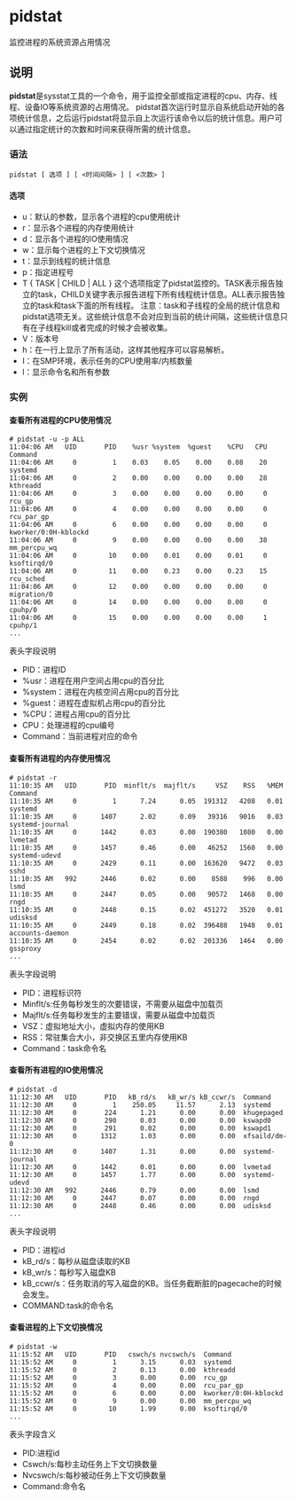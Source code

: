 pidstat
===
监控进程的系统资源占用情况

## 说明
**pidstat**是sysstat工具的一个命令，用于监控全部或指定进程的cpu、内存、线程、设备IO等系统资源的占用情况。
pidstat首次运行时显示自系统启动开始的各项统计信息，之后运行pidstat将显示自上次运行该命令以后的统计信息。用户可以通过指定统计的次数和时间来获得所需的统计信息。

### 语法
```shell
pidstat [ 选项 ] [ <时间间隔> ] [ <次数> ]
```
#### 选项
- u：默认的参数，显示各个进程的cpu使用统计
- r：显示各个进程的内存使用统计
- d：显示各个进程的IO使用情况
- w：显示每个进程的上下文切换情况
- t：显示到线程的统计信息
- p：指定进程号
- T { TASK | CHILD | ALL }
 这个选项指定了pidstat监控的。TASK表示报告独立的task，CHILD关键字表示报告进程下所有线程统计信息。ALL表示报告独立的task和task下面的所有线程。
 注意：task和子线程的全局的统计信息和pidstat选项无关。这些统计信息不会对应到当前的统计间隔，这些统计信息只有在子线程kill或者完成的时候才会被收集。
- V：版本号
- h：在一行上显示了所有活动，这样其他程序可以容易解析。
- I：在SMP环境，表示任务的CPU使用率/内核数量
- l：显示命令名和所有参数

### 实例
#### 查看所有进程的CPU使用情况
```shell
# pidstat -u -p ALL
11:04:06 AM   UID       PID    %usr %system  %guest    %CPU   CPU  Command
11:04:06 AM     0         1    0.03    0.05    0.00    0.08    20  systemd
11:04:06 AM     0         2    0.00    0.00    0.00    0.00    28  kthreadd
11:04:06 AM     0         3    0.00    0.00    0.00    0.00     0  rcu_gp
11:04:06 AM     0         4    0.00    0.00    0.00    0.00     0  rcu_par_gp
11:04:06 AM     0         6    0.00    0.00    0.00    0.00     0  kworker/0:0H-kblockd
11:04:06 AM     0         9    0.00    0.00    0.00    0.00    38  mm_percpu_wq
11:04:06 AM     0        10    0.00    0.01    0.00    0.01     0  ksoftirqd/0
11:04:06 AM     0        11    0.00    0.23    0.00    0.23    15  rcu_sched
11:04:06 AM     0        12    0.00    0.00    0.00    0.00     0  migration/0
11:04:06 AM     0        14    0.00    0.00    0.00    0.00     0  cpuhp/0
11:04:06 AM     0        15    0.00    0.00    0.00    0.00     1  cpuhp/1
...
```
表头字段说明
- PID：进程ID
- %usr：进程在用户空间占用cpu的百分比
- %system：进程在内核空间占用cpu的百分比
- %guest：进程在虚拟机占用cpu的百分比
- %CPU：进程占用cpu的百分比
- CPU：处理进程的cpu编号
- Command：当前进程对应的命令

#### 查看所有进程的内存使用情况
```shell
# pidstat -r
11:10:35 AM   UID       PID  minflt/s  majflt/s     VSZ    RSS   %MEM  Command
11:10:35 AM     0         1      7.24      0.05  191312   4208   0.01  systemd
11:10:35 AM     0      1407      2.02      0.09   39316   9016   0.03  systemd-journal
11:10:35 AM     0      1442      0.03      0.00  190380   1080   0.00  lvmetad
11:10:35 AM     0      1457      0.46      0.00   46252   1560   0.00  systemd-udevd
11:10:35 AM     0      2429      0.11      0.00  163620   9472   0.03  sshd
11:10:35 AM   992      2446      0.02      0.00    8588    996   0.00  lsmd
11:10:35 AM     0      2447      0.05      0.00   90572   1468   0.00  rngd
11:10:35 AM     0      2448      0.15      0.02  451272   3520   0.01  udisksd
11:10:35 AM     0      2449      0.18      0.02  396488   1948   0.01  accounts-daemon
11:10:35 AM     0      2454      0.02      0.02  201336   1464   0.00  gssproxy
...
```
表头字段说明
- PID：进程标识符
- Minflt/s:任务每秒发生的次要错误，不需要从磁盘中加载页
- Majflt/s:任务每秒发生的主要错误，需要从磁盘中加载页
- VSZ：虚拟地址大小，虚拟内存的使用KB
- RSS：常驻集合大小，非交换区五里内存使用KB
- Command：task命令名

#### 查看所有进程的IO使用情况
```shell
# pidstat -d
11:12:30 AM   UID       PID   kB_rd/s   kB_wr/s kB_ccwr/s  Command
11:12:30 AM     0         1    250.05     11.57      2.13  systemd
11:12:30 AM     0       224      1.21      0.00      0.00  khugepaged
11:12:30 AM     0       290      0.03      0.00      0.00  kswapd0
11:12:30 AM     0       291      0.02      0.00      0.00  kswapd1
11:12:30 AM     0      1312      1.03      0.00      0.00  xfsaild/dm-0
11:12:30 AM     0      1407      1.31      0.00      0.00  systemd-journal
11:12:30 AM     0      1442      0.01      0.00      0.00  lvmetad
11:12:30 AM     0      1457      1.77      0.00      0.00  systemd-udevd
11:12:30 AM   992      2446      0.79      0.00      0.00  lsmd
11:12:30 AM     0      2447      0.07      0.00      0.00  rngd
11:12:30 AM     0      2448      0.46      0.00      0.00  udisksd
...
```
表头字段说明
- PID：进程id
- kB_rd/s：每秒从磁盘读取的KB
- kB_wr/s：每秒写入磁盘KB
- kB_ccwr/s：任务取消的写入磁盘的KB。当任务截断脏的pagecache的时候会发生。
- COMMAND:task的命令名

#### 查看进程的上下文切换情况
```shell
# pidstat -w
11:15:52 AM   UID       PID   cswch/s nvcswch/s  Command
11:15:52 AM     0         1      3.15      0.03  systemd
11:15:52 AM     0         2      0.13      0.00  kthreadd
11:15:52 AM     0         3      0.00      0.00  rcu_gp
11:15:52 AM     0         4      0.00      0.00  rcu_par_gp
11:15:52 AM     0         6      0.00      0.00  kworker/0:0H-kblockd
11:15:52 AM     0         9      0.00      0.00  mm_percpu_wq
11:15:52 AM     0        10      1.99      0.00  ksoftirqd/0
...
```
表头字段含义
- PID:进程id
- Cswch/s:每秒主动任务上下文切换数量
- Nvcswch/s:每秒被动任务上下文切换数量
- Command:命令名
